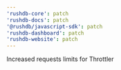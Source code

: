 ```yaml
---
'rushdb-core': patch
'rushdb-docs': patch
'@rushdb/javascript-sdk': patch
'rushdb-dashboard': patch
'rushdb-website': patch
---
```


Increased requests limits for Throttler
